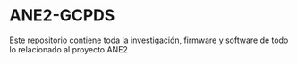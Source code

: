 # ANE2-GCPDS
Este repositorio contiene toda la investigación, firmware y software de todo lo relacionado al proyecto ANE2


